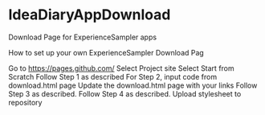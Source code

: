 # IdeaDiaryAppDownload

Download Page for ExperienceSampler apps

How to set up your own ExperienceSampler Download Pag

Go to https://pages.github.com/
Select Project site
Select Start from Scratch
Follow Step 1 as described
For Step 2, input code from download.html page
Update the download.html page with your links
Follow Step 3 as described.
Follow Step 4 as described.
Upload stylesheet to repository
